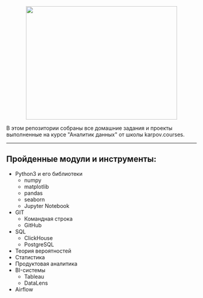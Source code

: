 <div id="header" align="center">
  <img src="https://media3.giphy.com/media/v1.Y2lkPTc5MGI3NjExbDRmMzMyamVjZ3pzOHBldmdyNnk3ZXN3MHkyMTIxbG50Y24yazV4cyZlcD12MV9pbnRlcm5hbF9naWZfYnlfaWQmY3Q9Zw/l46Cy1rHbQ92uuLXa/giphy.gif" width="400" height="300"/>

</div>

В этом репозитории собраны все домашние задания и проекты выполненные на курсе "Аналитик данных" от школы karpov.courses.

----------------

## Пройденные модули и инструменты:

* Python3 и его библиотеки 
    + numpy
    + matplotlib
    + pandas
    + seaborn
    + Jupyter Notebook
* GIT
    + Командная строка
    + GitHub
* SQL
    + ClickHouse
    + PostgreSQL
* Теория вероятностей
* Статистика
* Продуктовая аналитика
* BI-системы
    + Tableau
    + DataLens
* Airflow

</div>
